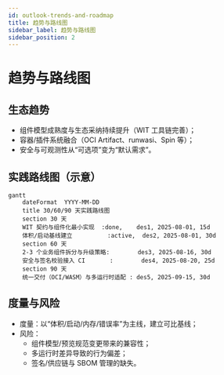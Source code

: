 ```yaml
---
id: outlook-trends-and-roadmap
title: 趋势与路线图
sidebar_label: 趋势与路线图
sidebar_position: 2
---
```


# 趋势与路线图

## 生态趋势

- 组件模型成熟度与生态采纳持续提升（WIT 工具链完善）；
- 容器/插件系统融合（OCI Artifact、runwasi、Spin 等）；
- 安全与可观测性从“可选项”变为“默认需求”。

## 实践路线图（示意）

```mermaid
gantt
	dateFormat  YYYY-MM-DD
	title 30/60/90 天实践路线图
	section 30 天
	WIT 契约与组件化最小实现  :done,    des1, 2025-08-01, 15d
	体积/启动基线建立          :active,  des2, 2025-08-01, 30d
	section 60 天
	2-3 个业务组件拆分与升级策略:        des3, 2025-08-16, 30d
	安全与签名校验接入 CI       :        des4, 2025-08-20, 25d
	section 90 天
	统一交付（OCI/WASM）与多运行时适配 : des5, 2025-09-15, 30d
```

## 度量与风险

- 度量：以“体积/启动/内存/错误率”为主线，建立可比基线；
- 风险：
	- 组件模型/预览规范变更带来的兼容性；
	- 多运行时差异导致的行为偏差；
	- 签名/供应链与 SBOM 管理的缺失。
